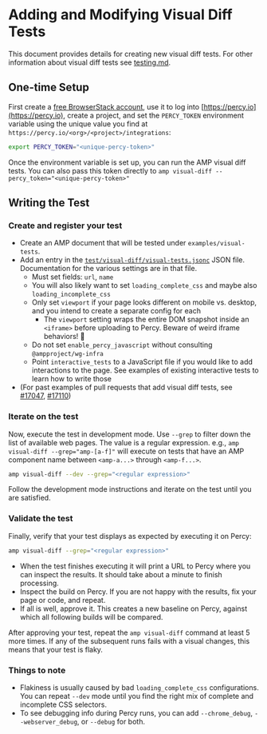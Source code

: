 # Adding and Modifying Visual Diff Tests

This document provides details for creating new visual diff tests. For other information about visual diff tests see [testing.md](./testing.md#visual-diff-tests).

## One-time Setup

First create a [free BrowserStack account](https://www.browserstack.com/), use it to log into [https://percy.io](https://percy.io), create a project, and set the `PERCY_TOKEN` environment variable using the unique value you find at `https://percy.io/<org>/<project>/integrations`:

```sh
export PERCY_TOKEN="<unique-percy-token>"
```

Once the environment variable is set up, you can run the AMP visual diff tests. You can also pass this token directly to `amp visual-diff --percy_token="<unique-percy-token>"`

## Writing the Test

### Create and register your test

-   Create an AMP document that will be tested under `examples/visual-tests`.
-   Add an entry in the [`test/visual-diff/visual-tests.jsonc`](../test/visual-diff/visual-tests.jsonc) JSON file. Documentation for the various settings are in that file.
    -   Must set fields: `url`, `name`
    -   You will also likely want to set `loading_complete_css` and maybe also `loading_incomplete_css`
    -   Only set `viewport` if your page looks different on mobile vs. desktop, and you intend to create a separate config for each
        -   The `viewport` setting wraps the entire DOM snapshot inside an `<iframe>` before uploading to Percy. Beware of weird iframe behaviors! 🐉
    -   Do not set `enable_percy_javascript` without consulting `@ampproject/wg-infra`
    -   Point `interactive_tests` to a JavaScript file if you would like to add interactions to the page. See examples of existing interactive tests to learn how to write those
-   (For past examples of pull requests that add visual diff tests, see [#17047](https://github.com/ampproject/amphtml/pull/17047), [#17110](https://github.com/ampproject/amphtml/pull/17110))

### Iterate on the test

Now, execute the test in development mode. Use `--grep` to filter down the list of available web pages. The value is a regular expression. e.g., `amp visual-diff --grep="amp-[a-f]"` will execute on tests that have an AMP component name between `<amp-a...>` through `<amp-f...>`.

```sh
amp visual-diff --dev --grep="<regular expression>"
```

Follow the development mode instructions and iterate on the test until you are satisfied.

### Validate the test

Finally, verify that your test displays as expected by executing it on Percy:

```sh
amp visual-diff --grep="<regular expression>"
```

-   When the test finishes executing it will print a URL to Percy where you can inspect the results. It should take about a minute to finish processing.
-   Inspect the build on Percy. If you are not happy with the results, fix your page or code, and repeat.
-   If all is well, approve it. This creates a new baseline on Percy, against which all following builds will be compared.

After approving your test, repeat the `amp visual-diff` command at least 5 more times. If any of the subsequent runs fails with a visual changes, this means that your test is flaky.

### Things to note

-   Flakiness is usually caused by bad `loading_complete_css` configurations. You can repeat `--dev` mode until you find the right mix of complete and incomplete CSS selectors.
-   To see debugging info during Percy runs, you can add `--chrome_debug`, `--webserver_debug`, or `--debug` for both.
